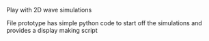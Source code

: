 Play with 2D wave simulations

File prototype has simple python code to start off the simulations and provides 
a display making script
